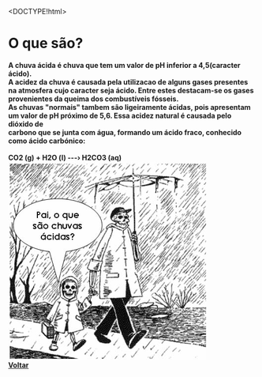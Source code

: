 <DOCTYPE!html>
<html>
<head>
<title>O que são?</title>
<link rel="stylesheet" type="text/css" href="projeto grupo 3 theme.css">
</head>
<body>
<h1>O que são?</h1>
<p><b>
  A chuva ácida é chuva que tem um valor de pH inferior a 4,5(caracter ácido).<br>
  A acidez da chuva é causada pela utilizacao de alguns gases presentes na atmosfera cujo caracter seja ácido. Entre estes destacam-se os gases<br>
provenientes da queima dos combustíveis fósseis.<br>
  As chuvas "normais" tambem são ligeiramente ácidas, pois apresentam um valor de pH próximo de 5,6. Essa acidez natural é causada pelo dióxido de<br>
carbono que se junta com água, formando um ácido fraco, conhecido como ácido carbónico:<br><br>
CO2 (g) + H2O (l) ---› H2CO3 (aq)<br>
<img src="chuva-acida-resumo-01.jpg"><br>
<a href="https://chuvas-acidas-grupo-3.000webhostapp.com/">Voltar</a>
</b></p>
</body>
</html>
